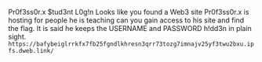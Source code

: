 Pr0f3ss0r.x $tud3nt L0g!n
Looks like you found a Web3 site Pr0f3ss0r.x is hosting for people he is teaching can you gain access to his site and find the flag. It is said he keeps the USERNAME and PASSWORD h!dd3n in plain sight.
```https://bafybeiglrrkfx7fb25fgndlkhresn3qrr73tozg7imnajv25yf3twu2bxu.ipfs.dweb.link/```
